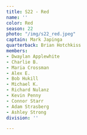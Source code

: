 ```yaml
---
title: S22 - Red
name: ''
color: Red
season: 22
photo: "/img/s22_red.jpeg"
captain: Mark Japinga
quarterback: Brian Hotchkiss
members:
- Dwaylan Applewhite
- Charlie B.
- Maria Crossman
- Alex E.
- Bob Hukill
- Michael K.
- Richard Nulanz
- Kevin Penny
- Connor Starr
- Adam Strasberg
- Ashley Strong
division: ''

---
```

